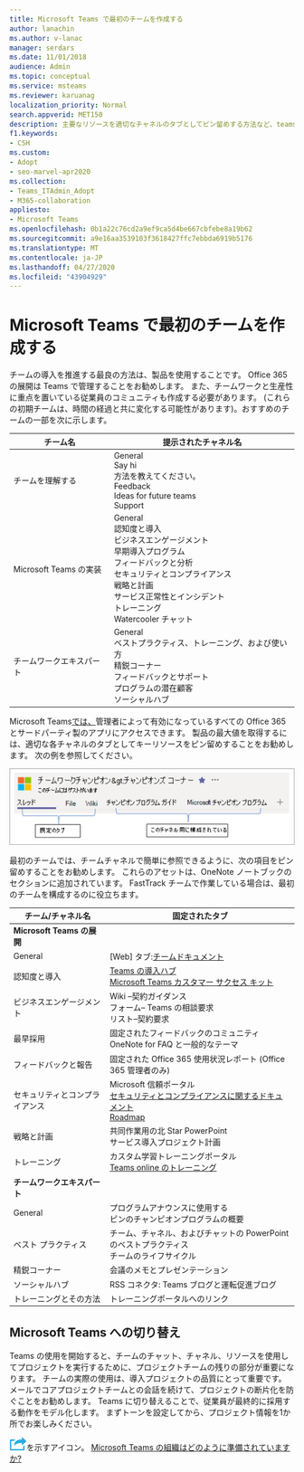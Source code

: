 ```yaml
---
title: Microsoft Teams で最初のチームを作成する
author: lanachin
ms.author: v-lanac
manager: serdars
ms.date: 11/01/2018
audience: Admin
ms.topic: conceptual
ms.service: msteams
ms.reviewer: karuanag
localization_priority: Normal
search.appverid: MET150
description: 主要なリソースを適切なチャネルのタブとしてピン留めする方法など、teams を使用して Office 365 の展開を管理することで、チームの導入を推進する方法について説明します。
f1.keywords:
- CSH
ms.custom:
- Adopt
- seo-marvel-apr2020
ms.collection:
- Teams_ITAdmin_Adopt
- M365-collaboration
appliesto:
- Microsoft Teams
ms.openlocfilehash: 0b1a22c76cd2a9ef9ca5d4be667cbfebe8a19b62
ms.sourcegitcommit: a9e16aa3539103f3618427ffc7ebbda6919b5176
ms.translationtype: MT
ms.contentlocale: ja-JP
ms.lasthandoff: 04/27/2020
ms.locfileid: "43904929"
---
```

# <a name="create-your-first-teams-in-microsoft-teams"></a>Microsoft Teams で最初のチームを作成する

チームの導入を推進する最良の方法は、製品を使用することです。 Office 365 の展開は Teams で管理することをお勧めします。 また、チームワークと生産性に重点を置いている従業員のコミュニティも作成する必要があります。 (これらの初期チームは、時間の経過と共に変化する可能性があります)。おすすめのチームの一部を次に示します。

| チーム名 | 提示されたチャネル名 |
| --------- | ---------------------- |
| チームを理解する | General</br> Say hi</br> 方法を教えてください。</br>Feedback </br> Ideas for future teams </br> Support |
| Microsoft Teams の実装 | General <br/> 認知度と導入 <br/> ビジネスエンゲージメント <br/> 早期導入プログラム <br/> フィードバックと分析 <br/> セキュリティとコンプライアンス <br/> 戦略と計画 <br/> サービス正常性とインシデント <br/> トレーニング <br/> Watercooler チャット |
| チームワークエキスパート | General <br/> ベストプラクティス、トレーニング、および使い方 <br/> 精鋭コーナー <br/> フィードバックとサポート <br/> プログラムの潜在顧客 <br/> ソーシャルハブ |

Microsoft Teams[では、](https://docs.microsoft.com/microsoftteams/platform/concepts/tabs/tabs-overview)管理者によって有効になっているすべての Office 365 とサードパーティ製のアプリにアクセスできます。 製品の最大値を取得するには、適切な各チャネルのタブとしてキーリソースをピン留めすることをお勧めします。 次の例を参照してください。

![既定のタブとカスタムタブを示すスクリーンショット](media/teams-adoption-tab-example.png)

最初のチームでは、チームチャネルで簡単に参照できるように、次の項目をピン留めすることをお勧めします。 これらのアセットは、OneNote ノートブックのセクションに追加されています。 FastTrack チームで作業している場合は、最初のチームを構成するのに役立ちます。 

|チーム/チャネル名 | 固定されたタブ |
|----------------- | ---------- |
| **Microsoft Teams の展開** ||
| General | [Web] タブ:[チームドキュメント](https://aka.ms/SuccessWithTeams) |
| 認知度と導入 | [Teams の導入ハブ](https://aka.ms/DriveTeamsAdoption)<br/>[Microsoft Teams カスタマー サクセス キット](https://aka.ms/TeamsCustomerSuccess)|
| ビジネスエンゲージメント | Wiki –契約ガイダンス<br/>フォーム– Teams の相談要求<br/>リスト–契約要求 |
|最早採用 | 固定されたフィードバックのコミュニティ <br/> OneNote for FAQ と一般的なテーマ |
| フィードバックと報告 | 固定された Office 365 使用状況レポート (Office 365 管理者のみ) |
| セキュリティとコンプライアンス | Microsoft 信頼ポータル <br/> [セキュリティとコンプライアンスに関するドキュメント](https://docs.microsoft.com/office365/securitycompliance/index)<br/> [Roadmap](https://docs.microsoft.com/office365/securitycompliance/security-roadmap) |
| 戦略と計画 | 共同作業用の北 Star PowerPoint <br/> サービス導入プロジェクト計画 |
| トレーニング | カスタム学習トレーニングポータル <br/> [Teams online のトレーニング](https://aka.ms/TeamsTraining) |
| **チームワークエキスパート**|  |
| General | プログラムアナウンスに使用する <br/> ピンのチャンピオンプログラムの概要 |
| ベスト プラクティス | チーム、チャネル、およびチャットの PowerPoint のベストプラクティス <br/> チームのライフサイクル |
| 精鋭コーナー | 会議のメモとプレゼンテーション |
| ソーシャルハブ | RSS コネクタ: Teams ブログと運転促進ブログ |
| トレーニングとその方法 | トレーニングポータルへのリンク |

## <a name="making-the-switch-to-microsoft-teams"></a>Microsoft Teams への切り替え

Teams の使用を開始すると、チームのチャット、チャネル、リソースを使用してプロジェクトを実行するために、プロジェクトチームの残りの部分が重要になります。 チームの実際の使用は、導入プロジェクトの品質にとって重要です。 メールでコアプロジェクトチームとの会話を続けて、プロジェクトの断片化を防ぐことをお勧めします。 Teams に切り替えることで、従業員が最終的に採用する動作をモデル化します。 まずトーンを設定してから、プロジェクト情報を1か所でお楽しみください。  

![次の手順](media/teams-adoption-next-icon.png)を示すアイコン。 [Microsoft Teams の組織はどのように準備されていますか?](teams-adoption-assess-readiness.md)
